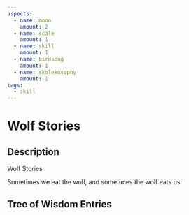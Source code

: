 ```yaml
---
aspects: 
  - name: moon
    amount: 2
  - name: scale
    amount: 1
  - name: skill
    amount: 1
  - name: birdsong
    amount: 1
  - name: skolekosophy
    amount: 1
tags:
  - skill
---
```


# Wolf Stories

## Description
Wolf Stories

Sometimes we eat the wolf, and sometimes the wolf eats us.
## Tree of Wisdom Entries